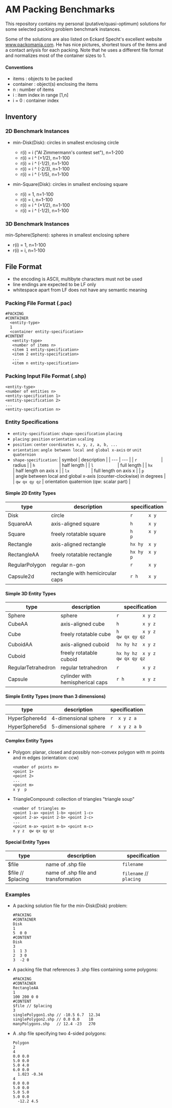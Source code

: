 # AM Packing Benchmarks

This repository contains my personal (putative/quasi-optimum) solutions for some selected packing problem benchmark instances.

Some of the solutions are also listed on Eckard Specht's excellent website www.packomania.com. He has nice pictures, shortest tours of the items and a contact anlysis for each packing. Note that he uses a different file format and normalizes most of the container sizes to 1.

#### Conventions
 * items : objects to be packed
 * container : object(s) enclosing the items
 * n : number of items
 * i : item index in range [1,n]
 * i = 0 : container index


## Inventory


### 2D Benchmark Instances

* min-Disk(Disk): circles in smallest enclosing circle
  * r(i) = i ("Al Zimmermann's contest set"), n=1-200
  * r(i) = i ^ (+1/2), n=1-100
  * r(i) = i ^ (-1/2), n=1-100
  * r(i) = i ^ (-2/3), n=1-100
  * r(i) = i ^ (-1/5), n=1-100

* min-Square(Disk): circles in smallest enclosing square
  * r(i) = 1, n=1-100
  * r(i) = i, n=1-100
  * r(i) = i ^ (+1/2), n=1-100
  * r(i) = i ^ (-1/2), n=1-100


### 3D Benchmark Instances

min-Sphere(Sphere): spheres in smallest enclosing sphere
  * r(i) = 1, n=1-100
  * r(i) = i, n=1-100



## File Format
* the encoding is ASCII, multibyte characters must not be used
* line endings are expected to be LF only
* whitespace apart from LF does not have any semantic meaning


### Packing File Format (.pac)
```
#PACKING
#CONTAINER
  <entity-type>
  1
  <container entity-specification>
#CONTENT
   <entity-type>
   <number of items n>
   <item 1 entity-specification>
   <item 2 entity-specification>
   ...
   <item n entity-specification>
```


### Packing Input File Format (.shp)
```
<entity-type>
<number of entities n>
<entity-specification 1>
<entity-specification 2>
...
<entity-specification n>
```

### Entity Specifications
* ```entity-specification```: ```shape-specification``` ```placing```
* ```placing```:              ```position``` ```orientation``` ```scaling```
* ```position```:             ```center``` ```coordinates x, y, z, a, b, ...```
* ```orientation```:          ```angle between local and global x-axis``` or ```unit quaternion```
* ```shape-specification```:
  | symbol            | description                                                          |
  | ---               | ---                                                                  |
  | ```r          ``` | radius                                                               |
  | ```h          ``` | half length                                                          |
  | ```l          ``` | full length                                                          |
  | ```hx         ``` | half length on axis x                                                |
  | ```lx         ``` | full length on axis x                                                |
  | ```p          ``` | angle between local and global x-axis (counter-clockwise) in degrees |
  | ```qw qx qy qz``` | orientation quaternion (qw: scalar part)                             |


#### Simple 2D Entity Types
| type            | description                      | specification       |
| --------------- | ----------------------------     | ---------------     |
| Disk            | circle                           | ```r      x y   ``` |
| SquareAA        | axis-aligned square              | ```h      x y   ``` |
| Square          | freely rotatable square          | ```h      x y  p``` |
| Rectangle       | axis-aligned rectangle           | ```hx hy  x y   ``` |
| RectangleAA     | freely rotatable rectangle       | ```hx hy  x y  p``` |
| RegularPolygon  | regular n-gon                    | ```r      x y   ``` |
| Capsule2d       | rectangle with hemicircular caps | ```r h    x y   ``` |

#### Simple 3D Entity Types
| type               | description                      | specification                      |
| ---------------    | ----------------------------     | ---------------                    |
| Sphere             | sphere                           | ```r         x y z             ``` |
| CubeAA             | axis-aligned cube                | ```h         x y z             ``` |
| Cube               | freely rotatable cube            | ```h         x y z  qw qx qy qz``` |
| CuboidAA           | axis-aligned cuboid              | ```hx hy hz  x y z             ``` |
| Cuboid             | freely rotatable cuboid          | ```hx hy hz  x y z  qw qx qy qz``` |
| RegularTetrahedron | regular tetrahedron              | ```r         x y z             ``` |
| Capsule            | cylinder with hemispherical caps | ```r h       x y z             ``` |

#### Simple Entity Types (more than 3 dimensions)
| type            | description                  | specification      |
| --------------- | ---------------------------- | ---------------    |
| HyperSphere4d   | 4-dimensional sphere         | ```r  x y z a  ``` |
| HyperSphere5d   | 5-dimensional sphere         | ```r  x y z a b``` |


#### Complex Entity Types
* Polygon: planar, closed and possibly non-convex polygon with m points and m edges (orientation: ccw) 
  ```
  <number of points m>
  <point 1>
  <point 2>
  ...
  <point m>
  x y  p
  ```

* TriangleCompound: collection of triangles "triangle soup"
  ```
  <number of triangles m>
  <point 1-a> <point 1-b> <point 1-c>
  <point 2-a> <point 2-b> <point 2-c>
  ...
  <point m-a> <point m-b> <point m-c>
  x y z  qw qx qy qz
  ```


#### Special Entity Types
| type              | description                          | specification                   |
| ------------      | ----------------------------         | ---------------                 |
| $file             | name of .shp file                    | ```filename```                  |
| $file // $placing | name of .shp file and transformation | ```filename``` // ```placing``` |


### Examples
* A packing solution file for the min-Disk(Disk) problem:
  ```
  #PACKING
  #CONTAINER
  Disk
  1
  5  0 0
  #CONTENT
  Disk
  3
  1  1 3
  2  3 0
  3  -2 0
  ```

* A packing file that references 3 .shp files containing some polygons:
  ```
  #PACKING
  #CONTAINER
  RectangleAA
  1
  100 200 0 0
  #CONTENT
  $file // $placing
  3
  singlePolygon1.shp // -10.5 6.7  12.34
  singlePolygon2.shp // 0.0 0.0    10
  manyPolygons.shp   // 12.4 -23   270
  ```

* A .shp file specifying two 4-sided polygons:
  ```
  Polygon
  2
  4
  0.0 0.0
  5.0 0.0
  5.0 4.0
  6.0 0.0
    1.023 -0.34
  4
  0.0 0.0
  5.0 0.0
  5.0 5.0
  5.0 0.0
    -12.2 4.5
  ```

